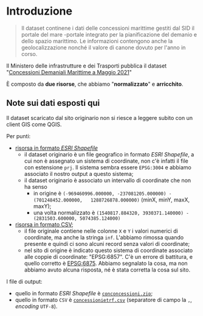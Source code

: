 # Introduzione

> Il dataset continene i dati delle concessioni marittime gestiti dal SID il portale del mare -portale integrato per la pianificazione del demanio e dello spazio marittimo. Le informazioni contengono anche la geolocalizzazione nonché il valore di canone dovuto per l'anno in corso.

Il Ministero delle infrastrutture e dei Trasporti pubblica il dataset "[Concessioni Demaniali Marittime a Maggio 2021](https://dati.mit.gov.it/catalog/dataset/concessioni-demaniali-marittime-a-maggio-2021)"

È composto da **due risorse**, che abbiamo "**normalizzato**" e **arricchito**.

## Note sui dati esposti qui

Il dataset scaricato dal sito originario non si riesce a leggere subito con un client GIS come QGIS.

Per punti:

- [risorsa in formato _ESRI Shapefile_](https://dati.mit.gov.it/catalog/dataset/concessioni-demaniali-marittime-a-maggio-2021/resource/e475d004-72bb-4a2b-bee9-3ba6f4fd0e74)
  - il dataset originario è un file geografico in formato _ESRI Shapefile_, a cui non è assegnato un sistema di coordinate, non c'è infatti il file con estensione `prj`. Il sistema sembra essere `EPSG:3004` e abbiamo associato il nostro output a questo sistema;
  - il dataset originario è associato un intervallo di coordinate che non ha senso
    - in origine è `(-969460996.000000, -237081205.000000) - (701248452.000000,   1288726878.000000)` (minX, minY, maxX, maxY);
    - una volta normalizzato è `(1540817.884320, 3930371.140000) - (2831503.600000, 5074385.124000)`
- [risorsa in formato CSV](https://dati.mit.gov.it/catalog/dataset/concessioni-demaniali-marittime-a-maggio-2021/resource/5c368853-0890-489d-901d-76846aa1947e);
  - il file originale contiene nelle colonne `X` e `Y` i valori numerici di coordinate, ma anche la stringa `inf`. L'abbiamo rimossa quando presente e quindi ci sono alcuni record senza valori di coordinate;
  - nel sito di origine è indicato questo sistema di coordinate associato alle coppie di coordinate: "EPSG:6857". C'è un errore di battitura, e quello corretto è [EPSG:6875](https://epsg.io/6875). Abbiamo segnalato la cosa, ma non abbiamo avuto alcuna risposta, né è stata corretta la cosa sul sito.

I file di output:

- quello in formato _ESRI Shapefile_ è [`conconcessioni.zip`](conconcessioni.zip);
- quello in formato `CSV` è [`concessionietrf.csv`](concessionietrf.csv) (separatore di campo la `,`, *encoding* `UTF-8`).

